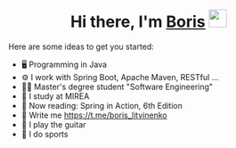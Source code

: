 
<h1 align="center">Hi there, I'm <a href="https://vk.com/boris_litvinenko" target="_blank">Boris</a> 
<img src="https://github.com/blackcater/blackcater/raw/main/images/Hi.gif" height="32"/></h1>

Here are some ideas to get you started:

- 🖥 Programming in Java
- ⚙️ I work with Spring Boot, Apache Maven, RESTful ...
- 👨‍🎓 Master's degree student "Software Engineering"
- 🏫 I study at MIREA
- 📖 Now reading: Spring in Action, 6th Edition
- 💬 Write me https://t.me/boris_litvinenko
- 🎸 I play the guitar
- 🏅 I do sports

